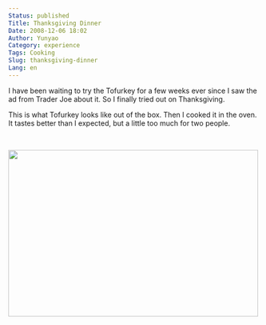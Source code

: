 ```yaml
---
Status: published
Title: Thanksgiving Dinner
Date: 2008-12-06 18:02
Author: Yunyao
Category: experience
Tags: Cooking
Slug: thanksgiving-dinner
Lang: en
---
```


I have been waiting to try the Tofurkey for a few weeks ever since I saw the ad from Trader Joe about it. So I finally tried out on Thanksgiving.

This is what Tofurkey looks like out of the box. Then I cooked it in the oven. It tastes better than I expected, but a little too much for two people.

 

<img src="https://farm4.static.flickr.com/3090/3086604265_39fd710dac.jpg?v=0" width="500" height="333" />
